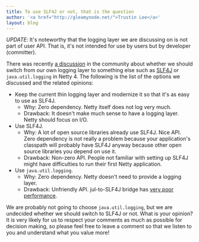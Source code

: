 ```yaml
---
title: To use SLF4J or not, that is the question
author: '<a href="http://gleamynode.net/">Trustin Lee</a>'
layout: blog
---
```


*UPDATE*: It's noteworthy that the logging layer we are discussing on is not part of user API.  That is, it's not intended for use by users but by developer (committer).

There was recently [a discussion](https://github.com/netty/netty/issues/64) in the community about whether we should switch from our own logging layer to something else such as [SLF4J](http://www.slf4j.org/) or `java.util.logging` in Netty 4.  The following is the list of the options we discussed and the related opinions:

* Keep the current thin logging layer and modernize it so that it's as easy to use as SLF4J.
  * Why: Zero dependency. Netty itself does not log very much.
  * Drawback: It doesn't make much sense to have a logging layer.  Netty should focus on I/O.
* Use SLF4J.
  * Why: A lot of open source libraries already use SLF4J.  Nice API.  Zero dependency is not really a problem because your application's classpath will probably have SLF4J anyway because other open source libraries you depend on use it.
  * Drawback: Non-zero API.  People not familiar with setting up SLF4J might have difficulties to run their first Netty application.
* Use `java.util.logging`.
  * Why: Zero dependency.  Netty doesn't need to provide a logging layer.
  * Drawback: Unfriendly API.  jul-to-SLF4J bridge has [very poor performance](http://www.slf4j.org/legacy.html#jul-to-slf4j).

We are probably not going to choose `java.util.logging`, but we are undecided whether we should switch to SLF4J or not. What is your opinion? It is very likely for us to respect your comments as much as possible for decision making, so please feel free to leave a comment so that we listen to you and understand what you value more!

